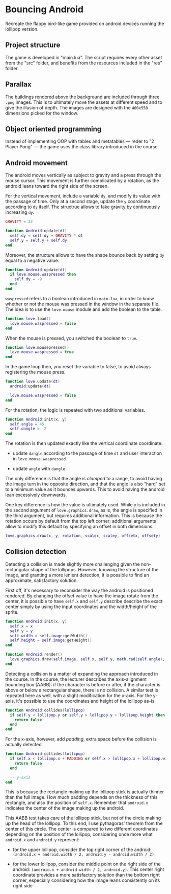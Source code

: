 # Bouncing Android

Recreate the flappy bird-like game provided on android devices running the lollipop version.

## Project structure

The game is developed in "main.lua". The script requires every other asset from the "src" folder, and benefits from the resources included in the "res" folder.

## Parallax

The buildings rendered above the background are included through three `.png` images. This is to ultimately move the assets at different speed and to give the illusion of depth. The images are designed with the `400x550` dimensions picked for the window.

## Object oriented programming

Instead of implementing OOP with tables and metatables — reder to "2 Player Pong" — the game uses the class library introduced in the course.

## Android movement

The android moves vertically as subject to gravity and a press through the mouse cursor. This movement is further complicated by a rotation, as the android leans toward the right side of the screen.

For the vertical movement, include a variable `dy`, and modify its value with the passage of time. Only at a second stage, update the `y` coordinate according to `dy` itself. The structrue allows to fake gravity by continuously increasing `dy`.

```lua
GRAVITY = 22

function Android:update(dt)
  self.dy = self.dy + GRAVITY * dt
  self.y = self.y + self.dy
end
```

Moreover, the structure allows to have the shape bounce back by setting `dy` equal to a negative value.

```lua
function Android:update(dt)
  if love.mouse.waspressed then
    self.dy = -9
  end
end
```

`waspressed` refers to a boolean introduced in `main.lua`, in order to know whether or not the mouse was pressed in the window in the separate file. The idea is to use the `love.mouse` module and add the boolean to the table.

```lua
function love.load()
  love.mouse.waspressed = false
end
```

When the mouse is pressed, you switched the boolean to `true`.

```lua
function love.mousepressed()
  love.mouse.waspressed = true
end
```

In the game loop then, you reset the variable to false, to avoid always registering the mouse press.

```lua
function love.update(dt)
  android:update(dt)

  love.mouse.waspressed = false
end
```

For the rotation, the logic is repeated with two additional variables.

```lua
function Android:init(x, y)
  self.angle = 45
  self.dangle = -2
end
```

The rotation is then updated exactly like the vertical coordinate coordinate:

- update `dangle` according to the passage of time `dt` and user interaction in `love.mouse.waspressed`

- update `angle` with `dangle`

The only difference is that the angle is _clamped_ to a range, to avoid having the image turn in the opposite direction, and that the angle is also "hard" set to a minimum value as it bounces upwards. This to avoid having the android lean excessively downwards.

One key difference is how the value is ultimately used. While `y` is included in the second argument of `love.graphics.draw`, as is, the angle is specified in the third argument, but requires additional information. This is because the rotation occurs by default from the top left corner; additional arguments allow to modify this default by specifying an offset in both dimensions.

```lua
love.graphics.draw(x, y, rotation, scalex, scaley, offsetx, offsety)
```

## Collision detection

Detecting a collision is made slightly more challenging given the non-rectangular shape of the lollipops. However, knowing the structure of the image, and granting a more lenient detection, it is possible to find an approximate, satisfactory solution.

First off, it's necessary to reconsider the way the android is positioned rendered. By changing the offset value to have the image rotate from the center, it is possible to have `self.x` and `self.y` describe describe the exact center simply by using the input coordinates and the width/height of the sprite.

```lua
function Android:init(x, y)
  self.x = x
  self.y = y
  self.width = self.image:getWidth()
  self.height = self.image:getHeight()
end

function Android:render()
  love.graphics.draw(self.image, self.x, self.y, math.rad(self.angle), 1, 1, self.width / 2, self.height / 2)
end
```

Detecting a collision is a matter of expanding the approach introduced in the course. In the course, the lecturer describes the axis-alignment bounding box (AABB): if the character is before or after, if the character is above or below a rectangular shape, there is no collision. A similar test is repeated here as well, with a slight modification for the x-axis. For the y-axis, it's possible to use the coordinates and height of the lollipop as-is.

```lua
function Android:collides(lollipop)
  if self.y < lollipop.y or self.y > lollipop.y + lollipop.height then
    return false
  end
end
```

For the x-axis, however, add _padding_, extra space before the collision is actually detected.

```lua
function Android:collides(lollipop)
  if self.x < lollipop.x + PADDING or self.x > lollipop.x + lollipop.width - PADDING then
    return false
  end

  -- y-axis
end
```

This is because the rectangle making up the lollipop stick is actually thinner than the full image. How much padding depends on the thickness of this rectangle, and also the position of `self.x`. Remember that `android.x` indicates the center of the image making up the android.

This AABB test takes care of the lollipop stick, but not of the circle making up the head of the lollipop. To this end, I use pythagoras' theorem from the center of this circle. The center is compared to two different coordinates depending on the position of the lollipop, considering once more what `android.x` and `android.y` represent:

- for the upper lollipop, consider the top right corner of the android: `(android.x + android.width / 2, android.y - android.width / 2)`

- for the lower lollipop, consider the middle point on the right side of the android: `(android.x + android.width / 2, android.y)`. This center right coordinate provides a more satisfactory solution than the bottom right corner, especially considering how the image leans consistently on its right side
